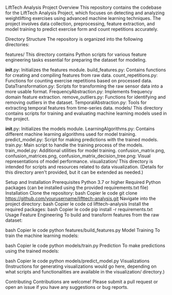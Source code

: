 LiftTech Analysis Project
Overview
This repository contains the codebase for the LiftTech Analysis Project, which focuses on detecting and analyzing weightlifting exercises using advanced machine learning techniques. The project involves data collection, preprocessing, feature extraction, and model training to predict exercise form and count repetitions accurately.

Directory Structure
The repository is organized into the following directories:

features/
This directory contains Python scripts for various feature engineering tasks essential for preparing the dataset for modeling.

__init__.py: Initializes the features module.
build_features.py: Contains functions for creating and compiling features from raw data.
count_repetitions.py: Functions for counting exercise repetitions based on processed data.
DataTransformation.py: Scripts for transforming the raw sensor data into a more usable format.
FrequencyAbstraction.py: Implements frequency domain feature extraction.
remove_outliers.py: Functions for identifying and removing outliers in the dataset.
TemporalAbstraction.py: Tools for extracting temporal features from time-series data.
models/
This directory contains scripts for training and evaluating machine learning models used in the project.

__init__.py: Initializes the models module.
LearningAlgorithms.py: Contains different machine learning algorithms used for model training.
predict_model.py: Script for making predictions with the trained models.
train.py: Main script to handle the training process of the models.
train_model.py: Additional utilities for model training.
confusion_matrix.png, confusion_matrices.png, confusion_matrix_decision_tree.png: Visual representations of model performance.
visualization/
This directory is intended for scripts and resources related to data visualization. (Details for this directory aren't provided, but it can be extended as needed.)

Setup and Installation
Prerequisites
Python 3.7 or higher
Required Python packages (can be installed using the provided requirements.txt file)
Installation
Clone the repository:
bash
Copier le code
git clone https://github.com/yourusername/lifttech-analysis.git
Navigate into the project directory:
bash
Copier le code
cd lifttech-analysis
Install the required packages:
bash
Copier le code
pip install -r requirements.txt
Usage
Feature Engineering
To build and transform features from the raw dataset:

bash
Copier le code
python features/build_features.py
Model Training
To train the machine learning models:

bash
Copier le code
python models/train.py
Prediction
To make predictions using the trained models:

bash
Copier le code
python models/predict_model.py
Visualizations
(Instructions for generating visualizations would go here, depending on what scripts and functionalities are available in the visualization/ directory.)

Contributing
Contributions are welcome! Please submit a pull request or open an issue if you have any suggestions or bug reports.
